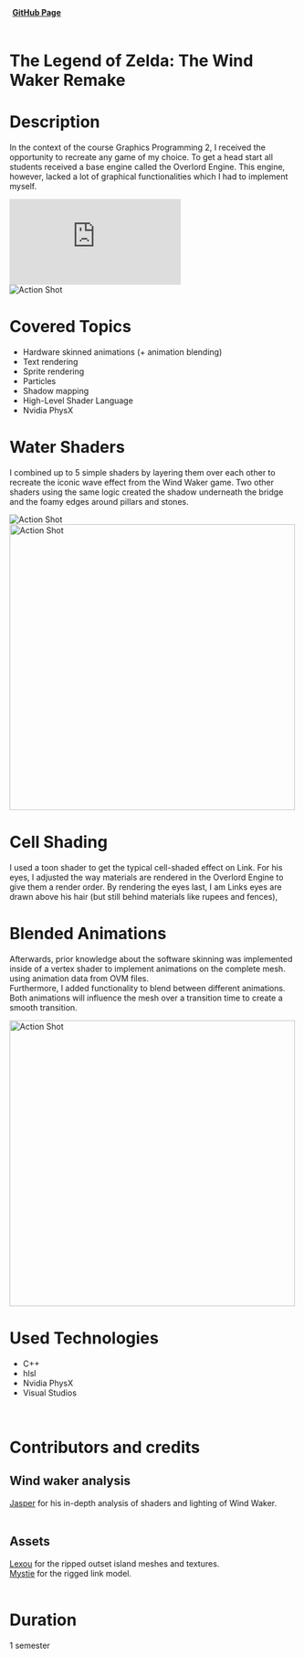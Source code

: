 <style>
    #myFrame { width:100%; height:300px; }
</style>

<script>
    import {FaGithub} from 'svelte-icons/fa';
</script>

<div class="flex" style="padding-bottom:20px;">
    <div class="flex pr-5">
        <a href="https://github.com/gillianassi/TheWindWaker_Remake" target="_blank" rel="no-referrer">
            <div class="flex items-center LinkWrapper">
                <div>
                <b style="padding-left:5px; padding-right:10px; ">GitHub Page</b>
                </div>
                <div class="padding-right:20px h-6 ">
                    <FaGithub/>
                </div >
            </div>
        </a>
    </div>
</div>

# The Legend of Zelda: The Wind Waker Remake

<div id="markdownBody">
    <div class="grid-container grid-centered-container reversed-col-content">
        <div class="w-full">
            <h1 class="title">Description</h1>
            <p>
            In the context of the course Graphics Programming 2, I received the opportunity to recreate any game of my choice. To get a head start all students received a base engine called the Overlord Engine. This engine, however, lacked a lot of graphical functionalities which I had to implement myself.
            </p>
        </div>
        <iframe title="vimeo-player" class="frame" src="https://player.vimeo.com/video/725256028?h=16ab996b9a" frameborder="0" allowfullscreen></iframe>
    </div>
    <div class="grid-container grid-centered-container">
        <div class="justify-center">
            <img class="rounded-3xl shadow-xl"  src="https://ik.imagekit.io/gillianassi/Projects/WindWakerRemake/LinkPose_wWmkuMK0T.jpg?ik-sdk-version=javascript-1.4.3&updatedAt=1661690185200" alt="Action Shot"  width="auto" />
        </div>
        <div class="w-full">
            <h1 class="title">Covered Topics</h1>
            <ul class="list-disc marker:text-gPrimaryColor pl-10">
                <li>Hardware skinned animations (+ animation blending)</li>
                <li>Text rendering</li>
                <li>Sprite rendering</li>
                <li>Particles</li>
                <li>Shadow mapping</li>
                <li>High-Level Shader Language</li>
                <li>Nvidia PhysX</li>
            </ul>
        </div>
    </div>
    <div class="grid-container grid-centered-container reversed-col-content">
        <div class="w-full">
            <h1 class="title">Water Shaders</h1>
            <p>
                I combined up to 5 simple shaders by layering them over each other to recreate the iconic wave effect from the Wind Waker game. Two other shaders using the same logic created the shadow underneath the bridge and the foamy edges around pillars and stones.
            </p>
        </div>
        <div class="justify-center">
            <img class="rounded-3xl shadow-xl" src="https://ik.imagekit.io/gillianassi/Projects/WindWakerRemake/SeaShader_7O43miNvM.gif?ik-sdk-version=javascript-1.4.3&updatedAt=1661693031830" alt="Action Shot"  width="auto" />
        </div>
    </div>
    <div class="grid-container grid-centered-container">
        <div class="justify-center">
        <img class="rounded-3xl shadow-xl"  src="https://ik.imagekit.io/gillianassi/Projects/WindWakerRemake/CellShader?ik-sdk-version=javascript-1.4.3&updatedAt=1661694632152" alt="Action Shot"  width="500px" />
        </div>
        <div class="w-full">
            <h1 class="title">Cell Shading</h1>
            <p>
                I used a toon shader to get the typical cell-shaded effect on Link. For his eyes, I adjusted the way materials are rendered in the Overlord Engine to give them a render order. By rendering the eyes last, I am Links eyes are drawn above his hair (but still behind materials like rupees and fences),
            </p>
        </div>
    </div>
    <div class="grid-container grid-centered-container reversed-col-content">
        <div class="w-full">
            <h1 class="title">Blended Animations</h1>
            <p>
                Afterwards, prior knowledge about the software skinning was implemented inside of a vertex shader to implement animations on the complete mesh. using animation data from OVM files. <br>
                Furthermore, I added functionality to blend between different animations. Both animations will influence the mesh over a transition time to create a smooth transition. 
            </p>
        </div>
        <div class="justify-center">
            <img class="rounded-3xl shadow-xl" src="https://ik.imagekit.io/gillianassi/Projects/WindWakerRemake/BlendedAnimation_YAnsej-sX.gif?ik-sdk-version=javascript-1.4.3&updatedAt=1661722199346" alt="Action Shot"  width="500" />
         </div>
    </div>
</div>


# Used Technologies<br>
<div>
    <ul class="list-disc marker:text-gPrimaryColor pl-10">
        <li>C++</li>
        <li>hlsl</li>
        <li>Nvidia PhysX</li>
        <li>Visual Studios</li>
    </ul>
</div> 
<br>


# Contributors and credits
## Wind waker analysis
<div>

</div>
 <a class="text-gPrimaryColor underline font-bold" href="https://www.youtube.com/channel/UC5bN6XKHDCFt_wYAJmsP_Mg" target="_blank" rel="no-referrer">Jasper</a> for his in-depth analysis of shaders and lighting of Wind Waker.
<br><br>

## Assets
<div>
    <a class="text-gPrimaryColor underline font-bold" href="https://www.models-resource.com/gamecube/legendofzeldathewindwaker/model/417/" target="_blank" rel="no-referrer">Lexou</a> for the ripped outset island meshes and textures.
</div>
<div>
    <a class="text-gPrimaryColor underline font-bold" href="https://www.models-resource.com/gamecube/legendofzeldathewindwaker/model/7795/" target="_blank" rel="no-referrer">Mystie</a> for the rigged link model.
</div>
<br>

# Duration
1 semester
